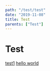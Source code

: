 ```yaml
---
path: "/test/test"
date: "2019-11-08"
title: Test
parents: ["Test"]
---
```

# Test 

[test1](test-1/test1)
[hello world](/hello-world)